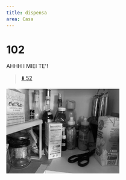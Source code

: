 ```yaml
---
title: dispensa
area: Casa
---
```

# 102
AHHH I MIEI TE'!

> [⬇️ 52](52-casa-cucina.md)

![foto_85](../_assets/preview/foto_85.jpg)